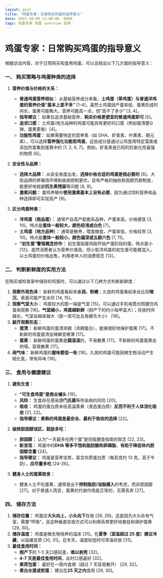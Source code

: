 ```yaml
---
layout: post
title: "鸡蛋专家：日常购买鸡蛋的指导意义"
date: 2025-10-09 13:00:00 -0000
tags: 鸡蛋专家 鸡蛋 overview 指导
---
```


# 鸡蛋专家：日常购买鸡蛋的指导意义

根据访谈内容，对于日常购买和食用鸡蛋，可以总结出以下几方面的指导意义：

### 一、 购买策略与鸡蛋种类的选择

1.  **营养价值与价格的关系：**
    *   **普通鸡蛋营养相似：** 从基础营养成分来看，**土鸡蛋（草鸡蛋）与普通洋鸡蛋的营养价值“基本上差不多”** [1-4]。虽然土鸡蛋因产蛋率低、蛋黄形成时间长，蛋黄可能略大，营养可能高一点，但“高不了多少” [3, 4]。
    *   **指导建议：** 如果仅追求基础营养，**购买价格更便宜的普通鸡蛋即可** [5]。
    *   **追求口感：** 土鸡蛋/地方品种的鸡蛋可能具有更好的口感（例如蛋清更Q弹，蛋黄更香）[4]。
    *   **功能性鸡蛋：** 如果需要特定的营养素（如 DHA、虾青素、叶黄素、硒元素），可以选择**营养强化功能型鸡蛋**。这些成分是通过让鸡食用特定藻类或添加剂富集到蛋黄中的 [1, 2, 6, 7]。例如，虾青素是已知的抗氧化性最强的物质 [6]。

2.  **安全性与品牌：**
    *   **选择大品牌：** 从安全角度出发，**选择价格合适的鸡蛋是很必要的** [8]。大型品牌的养殖场环境和疾病控制更优，且有严格的抽检和高额罚款制度，能更好地规避**抗生素残留**等问题 [8, 9]。
    *   **激素问题：** 蛋鸡养殖中**使用激素基本上没有必要**，因为通过饲料营养和品种选择即可实现高产 [9]。

3.  **区分鸡蛋种类：**
    *   **洋鸡蛋（商品蛋）：** 通常产自高产配套系品种，产蛋率高，价格便宜 [3, 10]。特点是**蛋体一般较大，颜色较浅或白色** [7]。
    *   **土鸡蛋（地方品种）：** 通常是散养，喂食粮食，产蛋率低，价格较贵 [3, 10]。特点是**蛋体一般较小，颜色偏深或五颜六色** [7, 11]。
    *   **“初生蛋”警惕概念炒作：** 初生蛋指蛋鸡刚开始产蛋阶段的蛋，特点是小 [12]。虽然消费者认为营养价值高，但小型洋鸡蛋的初生蛋可能被混入，以土鸡蛋的价格出售，利用老年人的消费观念 [13]。

### 二、 判断新鲜度的实用方法

在购买或检查家中储存的鸡蛋时，可以通过以下几种方式判断新鲜度：

1.  **观察外观色泽：** 新鲜的鸡蛋看起来**水润、粉嫩**；久放的鸡蛋看起来会比较**暗沉**，表面可能产生水印 [14, 15]。
2.  **观察气室大小：** 鸡蛋较大的那一端是气室 [15]。可以通过手机电筒光照握住鸡蛋来观察 [16]。**气室越小，鸡蛋越新鲜**（刚产下的约小指甲盖大）；存放时间越长，气室会越来越大（放一周可达五角硬币大小） [16]。
3.  **敲开观察形态：**
    *   **蛋清：** 新鲜鸡蛋的蛋清浓稠（浓稠蛋白），能够很好地保护蛋黄 [17]。不新鲜的鸡蛋蛋清会降解变稀薄 [17]。
    *   **蛋黄：** 新鲜鸡蛋的蛋黄是**圆滚滚**的，不易散黄 [17]。不新鲜的鸡蛋蛋黄会坍塌，容易散黄 [17]。
4.  **闻气味：** 新鲜鸡蛋的**腥味要低一些** [18]。久放的鸡蛋可能因微生物活动产生硫化氢，带有异味 [18]。

### 三、 食用与健康建议

1.  **避免生食：**
    *   **“可生食鸡蛋”是商业噱头** [19]。
    *   **风险：** 生食存在感染**沙门氏菌**等传染病的风险 [20]。
    *   **吸收：** 鸡蛋的蛋白质未经高温蒸煮（液态蛋白质）**反而不利于人体消化吸收** [21, 22]。
    *   **指导建议：煮熟的鸡蛋是最安全、最利于吸收的选择** [22]。

2.  **破除胆固醇误区，鼓励多吃：**
    *   **胆固醇：** 认为“一天最多吃两个蛋”是旧版膳食指南的观念 [22, 23]。
    *   **新发现：** 鸡蛋中的**DHA 等多不饱和脂肪酸和卵磷脂**，**有助于降低体内胆固醇含量** [24]。
    *   **指导建议：** 鸡蛋是营养宝库，富含优质蛋白质（每百克约 13 克，高于牛奶），**应尽量多吃** [24-26]。

3.  **健身人士的蛋黄取舍：**
    *   健身人士不吃蛋黄，通常是出于**控制脂肪/油脂摄入**的考虑，而非胆固醇 [27]。对于普通人而言，蛋黄的代谢作用是正常的，无需丢弃 [27]。

### 四、 储存方法

1.  **储存位置：** 鸡蛋应**大头向上，小头向下**存放 [28, 29]。这是因为大头处有气室，需要“呼吸”，且这种垂直存放方式可以利用系带更好地悬挂和保护蛋黄 [29, 30]。
2.  **储存温度：** 鸡蛋是微生物培养的温床 [31]。在**夏季（室温超过 25 度）建议冷藏**，以延缓变质 [30, 31]。在冬天，温度较低时可常温存放 [31]。
3.  **最佳食用时间：**
    *   **刚产下**的 1-3 天口感较差，**难以剥壳** [32]。
    *   **4-7 天是最佳食用时间**，此时口感最好 [32]。
    *   **煮荷包蛋：** 最好在一周内食用（超过 7 天容易散开） [29, 32]。
    *   **煮白水蛋或煎蛋：** 建议在**25 天之内**食用 [29, 30]。

